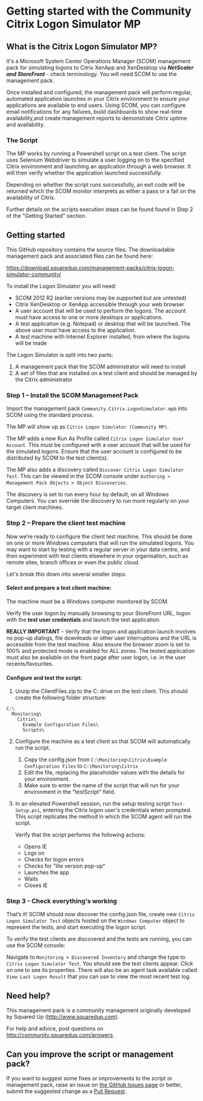 # Getting started with the Community Citrix Logon Simulator MP

## What is the Citrix Logon Simulator MP?

It's a Microsoft System Center Operations Manager (SCOM) management pack for simulating logons to Citrix XenApp and XenDesktop via ***NetScaler and StoreFront*** - check terminology. You will need SCOM to use the management pack.

Once installed and configured, the management pack will perform regular, automated application launches in your Citrix environment to ensure your applications are available to end users. Using SCOM, you can configure email notifications for any failures, build dashboards to show real-time availability,and create management reports to demonstrate Citrix uptime and availability.

### The Script

The MP works by running a Powershell script on a test client. The script uses Selenium Webdriver to simulate a user logging on to the specified Citrix environment and launching an application through a web browser. It will then verify whether the application launched successfully.

Depending on whether the script runs successfully, an exit code will be returned which the SCOM monitor interprets as either a pass or a fail on the availability of Citrix.

Further details on the scripts execution steps can be found found in Step 2 of the "Getting Started" section.

## Getting started

This GitHub repository contains the source files. The downloadable management pack and associated files can be found here:

https://download.squaredup.com/management-packs/citrix-logon-simulator-community/

To install the Logon Simulator you will need:

- SCOM 2012 R2 (earlier versions may be supported but are untested)
- Citrix XenDesktop or XenApp accessible through your web browser
- A user account that will be used to perform the logons. The account must have access to one or more desktops or applications.
- A test application (e.g. Notepad) or desktop that will be launched. The above user must have access to the application.
- A test machine with Internet Explorer installed, from where the logons will be made

The Logon Simulator is split into two parts:
1. A management pack that the SCOM administrator will need to install
2. A set of files that are installed on a test client and should be managed by the Citrix administrator

### Step 1 – Install the SCOM Management Pack

Import the management pack `Community.Citrix.LogonSimulator.mpb` into SCOM using the standard process.

The MP will show up as `Citrix Logon Simulator (Community MP)`.

The MP adds a new Run As Profile called `Citrix Logon Simulator User Account`. This must be configured with a user account that will be used for the simulated logons. Ensure that the user account is configured to be distributed by SCOM to the test client(s).

The MP also adds a discovery called `Discover Citrix Logon Simulator Test`. This can be viewed in the SCOM console under `Authoring > Management Pack Objects > Object Discoveries`.

The discovery is set to run every hour by default, on all Windows Computers. You can override the discovery to run more regularly on your target client machines.

### Step 2 – Prepare the client test machine

Now we’re ready to configure the client test machine. This should be done on one or more Windows computers that will run the simulated logons. You may want to start by testing with a regular server in your data centre, and then experiment with test clients elsewhere in your organisation, such as remote sites, branch offices or even the public cloud.

Let's break this down into several smaller steps:

#### Select and prepare a test client machine:

The machine must be a Windows computer monitored by SCOM.

Verify the user logon by manually browsing to your StoreFront URL, logon with the **test user credentials** and launch the test application.

**REALLY IMPORTANT** - Verify that the logon and application launch involves no pop-up dialogs, file downloads or other user interruptions and the URL is accessible from the test machine. Also ensure the browser zoom is set to 100% and protected mode is enabled for ALL zones. The tested application must also be available on the front page after user logon, i.e. in the user recents/favourites. 

#### Configure and test the script: 

1. Unzip the ClientFiles.zip to the C: drive on the test client. This should create the following folder structure:
 
```
C:\
  Monitoring\
    Citrix\
      Example Configuration Files\
      Scripts\
```
2. Configure the machine as a test client so that SCOM will automatically run the script.
    1. Copy the config.json from `C:\Monitoring\Citrix\Example Configuration Files` to `C:\Monitoring\Citrix`
    2. Edit the file, replacing the placeholder values with the details for your environment.
    3. Make sure to enter the name of the script that will run for your environment in the "testScript" field.

3. In an elevated Powershell session, run the setup testing script `Test-Setup.ps1`, entering the Citrix logon user's credentials when prompted. This script replicates the method in which the SCOM agent will run the script.

    Verify that the script performs the following actions:
    - Opens IE
    - Logs on
    - Checks for logon errors
    - Checks for "lite version pop-up"
    - Launches the app
    - Waits
    - Closes IE

### Step 3 - Check everything's working

That’s it! SCOM should now discover the config.json file, create new `Citrix Logon Simulator Test` objects hosted on the `Windows Computer` object to represent the tests, and start executing the logon script.

To verify the test clients are discovered and the tests are running, you can use the SCOM console:

Navigate to `Monitoring > Discovered Inventory` and change the type to `Citrix Logon Simulator Test`. You should see the test clients appear. Click on one to see its properties. There will also be an agent task available called `View Last Logon Result` that you can use to view the most recent test log.

## Need help?

This management pack is a community management originally developed by Squared Up (http://www.squaredup.com).

For help and advice, post questions on http://community.squaredup.com/answers.

## Can you improve the script or management pack?

If you want to suggest some fixes or improvements to the script or management pack, raise an issue on [the GitHub Issues page](https://github.com/squaredup/Community.Citrix.LogonSim.MP/issues) or better, submit the suggested change as a [Pull Request](https://github.com/squaredup/Community.Citrix.LogonSim.MP/pulls).